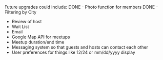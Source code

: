 
Future upgrades could include:
DONE - Photo function for members
DONE - Filtering by City
- Review of host
- Wait List
- Email
- Google Map API for meetups
- Meetup duration/end time
- Messaging system so that guests and hosts can contact each other
- User preferences for things like 12/24 or mm/dd/yyyy display
